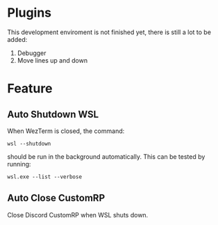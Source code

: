# Plugins

This development enviroment is not finished yet, there is still a lot to be added:
1. Debugger
2. Move lines up and down



# Feature


## Auto Shutdown WSL

When WezTerm is closed, the command:
```shell
wsl --shutdown
```
should be run in the background automatically.
This can be tested by running:
```shell
wsl.exe --list --verbose
```


## Auto Close CustomRP

Close Discord CustomRP when WSL shuts down.
